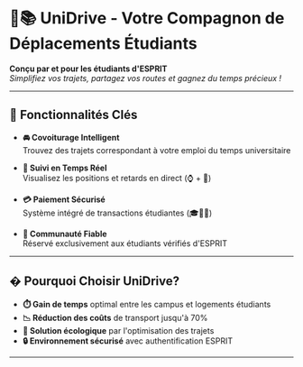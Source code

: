 # 🚗📚 UniDrive - Votre Compagnon de Déplacements Étudiants

**Conçu par et pour les étudiants d'ESPRIT**  
*Simplifiez vos trajets, partagez vos routes et gagnez du temps précieux !*

---

## 🌟 Fonctionnalités Clés
- **🚘 Covoiturage Intelligent**  
  Trouvez des trajets correspondant à votre emploi du temps universitaire

- **📍 Suivi en Temps Réel**  
  Visualisez les positions et retards en direct (⌚ + 📍)

- **💳 Paiement Sécurisé**  
  Système intégré de transactions étudiantes (🎓🤝💸)

- **👥 Communauté Fiable**  
  Réservé exclusivement aux étudiants vérifiés d'ESPRIT

---

## � Pourquoi Choisir UniDrive?
- **⏱️ Gain de temps** optimal entre les campus et logements étudiants
- **📉 Réduction des coûts** de transport jusqu'à 70%
- **🌱 Solution écologique** par l'optimisation des trajets
- **🔒 Environnement sécurisé** avec authentification ESPRIT

---

